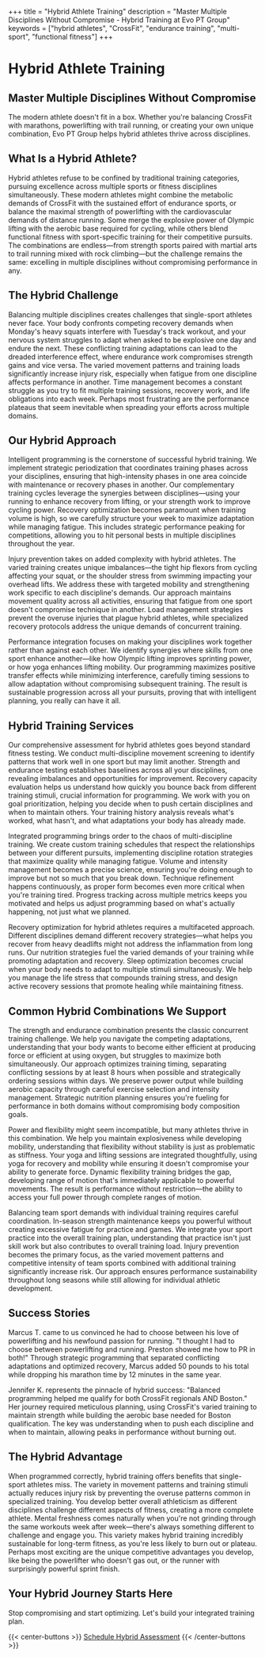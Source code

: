 +++
title = "Hybrid Athlete Training"
description = "Master Multiple Disciplines Without Compromise - Hybrid Training at Evo PT Group"
keywords = ["hybrid athletes", "CrossFit", "endurance training", "multi-sport", "functional fitness"]
+++

# Hybrid Athlete Training
## Master Multiple Disciplines Without Compromise

The modern athlete doesn't fit in a box. Whether you're balancing CrossFit with marathons, powerlifting with trail running, or creating your own unique combination, Evo PT Group helps hybrid athletes thrive across disciplines.

## What Is a Hybrid Athlete?

Hybrid athletes refuse to be confined by traditional training categories, pursuing excellence across multiple sports or fitness disciplines simultaneously. These modern athletes might combine the metabolic demands of CrossFit with the sustained effort of endurance sports, or balance the maximal strength of powerlifting with the cardiovascular demands of distance running. Some merge the explosive power of Olympic lifting with the aerobic base required for cycling, while others blend functional fitness with sport-specific training for their competitive pursuits. The combinations are endless—from strength sports paired with martial arts to trail running mixed with rock climbing—but the challenge remains the same: excelling in multiple disciplines without compromising performance in any.

## The Hybrid Challenge

Balancing multiple disciplines creates challenges that single-sport athletes never face. Your body confronts competing recovery demands when Monday's heavy squats interfere with Tuesday's track workout, and your nervous system struggles to adapt when asked to be explosive one day and endure the next. These conflicting training adaptations can lead to the dreaded interference effect, where endurance work compromises strength gains and vice versa. The varied movement patterns and training loads significantly increase injury risk, especially when fatigue from one discipline affects performance in another. Time management becomes a constant struggle as you try to fit multiple training sessions, recovery work, and life obligations into each week. Perhaps most frustrating are the performance plateaus that seem inevitable when spreading your efforts across multiple domains.

## Our Hybrid Approach

Intelligent programming is the cornerstone of successful hybrid training. We implement strategic periodization that coordinates training phases across your disciplines, ensuring that high-intensity phases in one area coincide with maintenance or recovery phases in another. Our complementary training cycles leverage the synergies between disciplines—using your running to enhance recovery from lifting, or your strength work to improve cycling power. Recovery optimization becomes paramount when training volume is high, so we carefully structure your week to maximize adaptation while managing fatigue. This includes strategic performance peaking for competitions, allowing you to hit personal bests in multiple disciplines throughout the year.

Injury prevention takes on added complexity with hybrid athletes. The varied training creates unique imbalances—the tight hip flexors from cycling affecting your squat, or the shoulder stress from swimming impacting your overhead lifts. We address these with targeted mobility and strengthening work specific to each discipline's demands. Our approach maintains movement quality across all activities, ensuring that fatigue from one sport doesn't compromise technique in another. Load management strategies prevent the overuse injuries that plague hybrid athletes, while specialized recovery protocols address the unique demands of concurrent training.

Performance integration focuses on making your disciplines work together rather than against each other. We identify synergies where skills from one sport enhance another—like how Olympic lifting improves sprinting power, or how yoga enhances lifting mobility. Our programming maximizes positive transfer effects while minimizing interference, carefully timing sessions to allow adaptation without compromising subsequent training. The result is sustainable progression across all your pursuits, proving that with intelligent planning, you really can have it all.

## Hybrid Training Services

Our comprehensive assessment for hybrid athletes goes beyond standard fitness testing. We conduct multi-discipline movement screening to identify patterns that work well in one sport but may limit another. Strength and endurance testing establishes baselines across all your disciplines, revealing imbalances and opportunities for improvement. Recovery capacity evaluation helps us understand how quickly you bounce back from different training stimuli, crucial information for programming. We work with you on goal prioritization, helping you decide when to push certain disciplines and when to maintain others. Your training history analysis reveals what's worked, what hasn't, and what adaptations your body has already made.

Integrated programming brings order to the chaos of multi-discipline training. We create custom training schedules that respect the relationships between your different pursuits, implementing discipline rotation strategies that maximize quality while managing fatigue. Volume and intensity management becomes a precise science, ensuring you're doing enough to improve but not so much that you break down. Technique refinement happens continuously, as proper form becomes even more critical when you're training tired. Progress tracking across multiple metrics keeps you motivated and helps us adjust programming based on what's actually happening, not just what we planned.

Recovery optimization for hybrid athletes requires a multifaceted approach. Different disciplines demand different recovery strategies—what helps you recover from heavy deadlifts might not address the inflammation from long runs. Our nutrition strategies fuel the varied demands of your training while promoting adaptation and recovery. Sleep optimization becomes crucial when your body needs to adapt to multiple stimuli simultaneously. We help you manage the life stress that compounds training stress, and design active recovery sessions that promote healing while maintaining fitness.

## Common Hybrid Combinations We Support

The strength and endurance combination presents the classic concurrent training challenge. We help you navigate the competing adaptations, understanding that your body wants to become either efficient at producing force or efficient at using oxygen, but struggles to maximize both simultaneously. Our approach optimizes training timing, separating conflicting sessions by at least 8 hours when possible and strategically ordering sessions within days. We preserve power output while building aerobic capacity through careful exercise selection and intensity management. Strategic nutrition planning ensures you're fueling for performance in both domains without compromising body composition goals.

Power and flexibility might seem incompatible, but many athletes thrive in this combination. We help you maintain explosiveness while developing mobility, understanding that flexibility without stability is just as problematic as stiffness. Your yoga and lifting sessions are integrated thoughtfully, using yoga for recovery and mobility while ensuring it doesn't compromise your ability to generate force. Dynamic flexibility training bridges the gap, developing range of motion that's immediately applicable to powerful movements. The result is performance without restriction—the ability to access your full power through complete ranges of motion.

Balancing team sport demands with individual training requires careful coordination. In-season strength maintenance keeps you powerful without creating excessive fatigue for practice and games. We integrate your sport practice into the overall training plan, understanding that practice isn't just skill work but also contributes to overall training load. Injury prevention becomes the primary focus, as the varied movement patterns and competitive intensity of team sports combined with additional training significantly increase risk. Our approach ensures performance sustainability throughout long seasons while still allowing for individual athletic development.

## Success Stories

Marcus T. came to us convinced he had to choose between his love of powerlifting and his newfound passion for running. "I thought I had to choose between powerlifting and running. Preston showed me how to PR in both!" Through strategic programming that separated conflicting adaptations and optimized recovery, Marcus added 50 pounds to his total while dropping his marathon time by 12 minutes in the same year.

Jennifer K. represents the pinnacle of hybrid success: "Balanced programming helped me qualify for both CrossFit regionals AND Boston." Her journey required meticulous planning, using CrossFit's varied training to maintain strength while building the aerobic base needed for Boston qualification. The key was understanding when to push each discipline and when to maintain, allowing peaks in performance without burning out.

## The Hybrid Advantage

When programmed correctly, hybrid training offers benefits that single-sport athletes miss. The variety in movement patterns and training stimuli actually reduces injury risk by preventing the overuse patterns common in specialized training. You develop better overall athleticism as different disciplines challenge different aspects of fitness, creating a more complete athlete. Mental freshness comes naturally when you're not grinding through the same workouts week after week—there's always something different to challenge and engage you. This variety makes hybrid training incredibly sustainable for long-term fitness, as you're less likely to burn out or plateau. Perhaps most exciting are the unique competitive advantages you develop, like being the powerlifter who doesn't gas out, or the runner with surprisingly powerful sprint finish.

## Your Hybrid Journey Starts Here

Stop compromising and start optimizing. Let's build your integrated training plan.

{{< center-buttons >}}
  <a href="https://scheduling.go.promptemr.com/onlineScheduling?w=2408&s=DL" class="btn btn-template-main">Schedule Hybrid Assessment</a>
{{< /center-buttons >}}